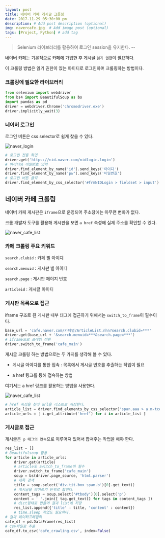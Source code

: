 ```yaml
---
layout: post
title: 네이버 카페 게시글 크롤링
date: 2017-11-29 05:30:00 pm
description: # Add post description (optional)
img: navercafe.jpg  # Add image post (optional)
tags: [Project, Python] # add tag
---
```


> Selenium 라이브러리를 활용하여 로그인 session을 유지한다. --

네이버 카페는 기본적으로 카페에 가입한 후 게시글 `읽기 권한`이 필요하다.

이 크롤링 방법은 읽기 권한이 있는 아이디로 로그인하여 크롤링하는 방법이다.

### 크롤링에 필요한 라이브러리

``` python
from selenium import webdriver
from bs4 import BeautifulSoup as bs
import pandas as pd
driver = webdriver.Chrome('chromedriver.exe')
driver.implicitly_wait(3)
```
### 네이버 로그인

로그인 버튼은 css selector로 쉽게 찾을 수 있다.

![naver_login]({{site.baseurl}}/assets/img/python/naver_login.png)

``` python
# 로그인 전용 화면
driver.get('https://nid.naver.com/nidlogin.login')
# 아이디와 비밀번호 입력
driver.find_element_by_name('id').send_keys('아이디')
driver.find_element_by_name('pw').send_keys('비밀번호')
# 로그인 버튼 클릭
driver.find_element_by_css_selector('#frmNIDLogin > fieldset > input').click()
```

## 네이버 카페 크롤링

네이버 카페 게시판은 `iframe`으로 운영되어 주소창에는 아무런 변화가 없다.

크롬 개발자 도구를 활용해 게시판을 보면 `a href` 속성에 실제 주소를 확인할 수 있다.

![naver_cafe_list]({{site.baseurl}}/assets/img/python/naver_cafe_menu.png)

### 카페 크롤링 주요 키워드

`search.clubid` : 카페 별 아이디

`search.menuid` : 게시판 별 아이디

`search.page` : 게시판 페이지 번호

`articleid` : 게시글 아이디

### 게시판 목록으로 접근

iframe 구조로 된 게시판 내부 태그에 접근하기 위해서는 `switch_to_frame`이 필수이다.

``` python
base_url = 'cafe.naver.com/카페명/ArticleList.nhn?search.clubid=***'
driver.get(base_url + '&search.menuid=***&search.page=***')
# iframe으로 프레임 전환
driver.switch_to_frame('cafe_main')
```

게시글 크롤링 하는 방법으로는 두 가지를 생각해 볼 수 있다.

* 게시글 아이디를 통한 접속 : 목록에서 게시글 번호를 추출하는 작업이 필요

* a href 링크를 통해 접속하는 방법

여기서는 a href 링크를 활용하는 방법을 사용한다.

![naver_cafe_list]({{site.baseurl}}/assets/img/python/naver_cafe_list.png)

``` python
# href 속성을 찾아 url을 리스트로 저장한다.
article_list = driver.find_elements_by_css_selector('span.aaa > a.m-tcol-c')
article_urls = [ i.get_attribute('href') for i in article_list ]
```

### 게시글로 접근

게시글은` p 태그의 연속`으로 이루어져 있어서 합쳐주는 작업을 해야 한다.

``` python
res_list = []
# Beautifulsoup 활용
for article in article_urls:
    driver.get(article)
    # article도 switch_to_frame이 필수
    driver.switch_to_frame('cafe_main')
    soup = bs(driver.page_source, 'html.parser')
    # 제목 검색
    title = soup.select('div.tit-box span.b')[0].get_text()
    # 게시글을 띄어쓰기 단위로 합친다.
    content_tags = soup.select('#tbody')[0].select('p')
    content = ' '.join([ tag.get_text() for tags in content_tags ])
    # dict형태로 만들어 결과 list에 저장
    res_list.append({'title' : title, 'content' : content})
    # time.sleep 작업도 필요하다.
# 결과 데이터프레임화
cafe_df = pd.DataFrame(res_list)
# csv파일로 추출
cafe_df.to_csv('cafe_crawling.csv', index=False)
```




